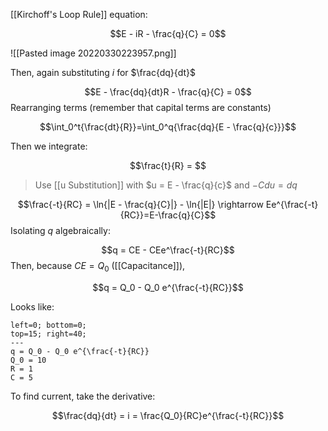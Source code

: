 [[Kirchoff's Loop Rule]] equation:

$$E - iR - \frac{q}{C} = 0$$

![[Pasted image 20220330223957.png]]

Then, again substituting $i$ for $\frac{dq}{dt}$

$$E - \frac{dq}{dt}R - \frac{q}{C} = 0$$
Rearranging terms (remember that capital terms are constants)

$$\int_0^t{\frac{dt}{R}}=\int_0^q{\frac{dq}{E - \frac{q}{c}}}$$

Then we integrate:

$$\frac{t}{R}  = $$ 
> Use [[u Substitution]] with $u = E - \frac{q}{c}$ and $-Cdu = dq$

$$\frac{-t}{RC} = \ln{|E - \frac{q}{C}|} - \ln{|E|} \rightarrow Ee^{\frac{-t}{RC}}=E-\frac{q}{C}$$
Isolating $q$ algebraically:

$$q = CE - CEe^\frac{-t}{RC}$$
Then, because $CE = Q_0$ ([[Capacitance]]),

$$q = Q_0 - Q_0 e^{\frac{-t}{RC}}$$

Looks like:

```desmos-graph
left=0; bottom=0;
top=15; right=40;
---
q = Q_0 - Q_0 e^{\frac{-t}{RC}}
Q_0 = 10
R = 1
C = 5
```

To find current, take the derivative:

$$\frac{dq}{dt} = i = \frac{Q_0}{RC}e^{\frac{-t}{RC}}$$
